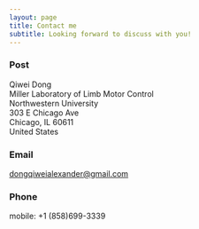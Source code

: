 ```yaml
---
layout: page
title: Contact me
subtitle: Looking forward to discuss with you!
---
```


### Post

Qiwei Dong  
Miller Laboratory of Limb Motor Control  
Northwestern University  
303 E Chicago Ave  
Chicago, IL 60611  
United States  

### Email

dongqiweialexander@gmail.com

### Phone

mobile: +1 (858)699-3339

